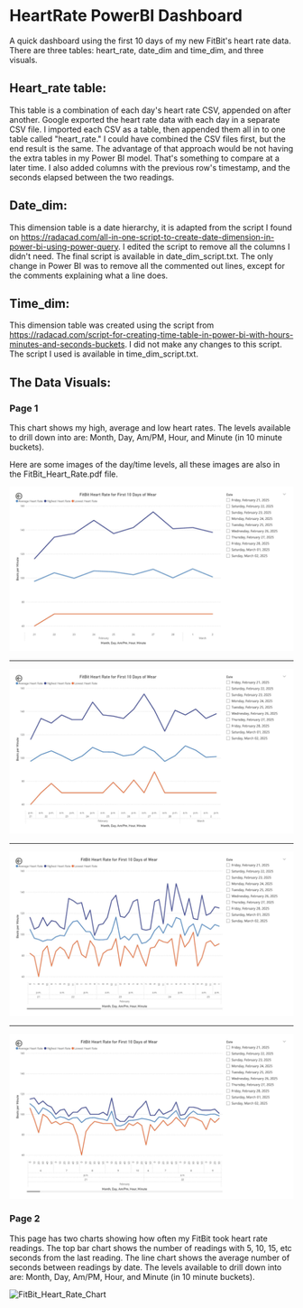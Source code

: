 # HeartRate PowerBI Dashboard
A quick dashboard using the first 10 days of my new FitBit's heart rate data. There are three tables: heart_rate, date_dim and time_dim, and three visuals.

## Heart_rate table: 
This table is a combination of each day's heart rate CSV, appended on after another. Google exported the heart rate data with each day in a separate CSV file. I imported each CSV as a table, then appended them all in to one table called "heart_rate." I could have combined the CSV files first, but the end result is the same. The advantage of that approach would be not having the extra tables in my Power BI model. That's something to compare at a later time.
I also added columns with the previous row's timestamp, and the seconds elapsed between the two readings.
## Date_dim: 
This dimension table is a date hierarchy, it is adapted from the script I found on https://radacad.com/all-in-one-script-to-create-date-dimension-in-power-bi-using-power-query. I edited the script to remove all the columns I didn't need. The final script is available in date_dim_script.txt. The only change in Power BI was to remove all the commented out lines, except for the comments explaining what a line does.
## Time_dim: 
This dimension table was created using the script from https://radacad.com/script-for-creating-time-table-in-power-bi-with-hours-minutes-and-seconds-buckets. I did not make any changes to this script. The script I used is available in time_dim_script.txt.

## The Data Visuals: 
### Page 1
This chart shows my high, average and low heart rates. The levels available to drill down into are: Month, Day, Am/PM, Hour, and Minute (in 10 minute buckets). 

Here are some images of the day/time levels, all these images are also in the FitBit_Heart_Rate.pdf file.

![FitBit_Heart_Rate_Chart](FitBit_Heart_Rate_Chart.jpg)

--------------------------------------------------------------------------------------------------------------------------

![FitBit_Heart_Rate_Chart](FitBit_Heart_Rate_AM-PM.jpg)

--------------------------------------------------------------------------------------------------------------------------

![FitBit_Heart_Rate_Chart](FitBit_Heart_Rate_Hourly.jpg)

--------------------------------------------------------------------------------------------------------------------------

![FitBit_Heart_Rate_Chart](FitBit_Heart_Rate_10-Min-Buckets.jpg)

### Page 2
This page has two charts showing how often my FitBit took heart rate readings. The top bar chart shows the number of readings with 5, 10, 15, etc seconds from the last reading. The line chart shows the average number of seconds between readings by date. The levels available to drill down into are: Month, Day, Am/PM, Hour, and Minute (in 10 minute buckets).

![FitBit_Heart_Rate_Chart](FitBit_Heart_Rate_Dashboard_Page_2.jpg)
